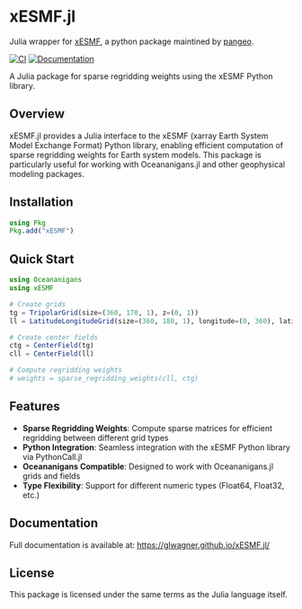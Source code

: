 # xESMF.jl

Julia wrapper for [xESMF](https://github.com/pangeo-data/xESMF), a python package maintined by [pangeo](https://pangeo.io/).

[![CI](https://github.com/glwagner/xESMF.jl/actions/workflows/CI.yml/badge.svg)](https://github.com/glwagner/xESMF.jl/actions)
[![Documentation](https://github.com/glwagner/xESMF.jl/actions/workflows/documentation.yml/badge.svg)](https://glwagner.github.io/xESMF.jl/)

A Julia package for sparse regridding weights using the xESMF Python library.

## Overview

xESMF.jl provides a Julia interface to the xESMF (xarray Earth System Model Exchange Format) Python library, enabling efficient computation of sparse regridding weights for Earth system models. This package is particularly useful for working with Oceananigans.jl and other geophysical modeling packages.

## Installation

```julia
using Pkg
Pkg.add("xESMF")
```

## Quick Start

```julia
using Oceananigans
using xESMF

# Create grids
tg = TripolarGrid(size=(360, 170, 1), z=(0, 1))
ll = LatitudeLongitudeGrid(size=(360, 180, 1), longitude=(0, 360), latitude=(-90, 90), z=(0, 1))

# Create center fields
ctg = CenterField(tg)
cll = CenterField(ll)

# Compute regridding weights
# weights = sparse_regridding_weights(cll, ctg)
```

## Features

- **Sparse Regridding Weights**: Compute sparse matrices for efficient regridding between different grid types
- **Python Integration**: Seamless integration with the xESMF Python library via PythonCall.jl
- **Oceananigans Compatible**: Designed to work with Oceananigans.jl grids and fields
- **Type Flexibility**: Support for different numeric types (Float64, Float32, etc.)

## Documentation

Full documentation is available at: https://glwagner.github.io/xESMF.jl/

## License

This package is licensed under the same terms as the Julia language itself.
